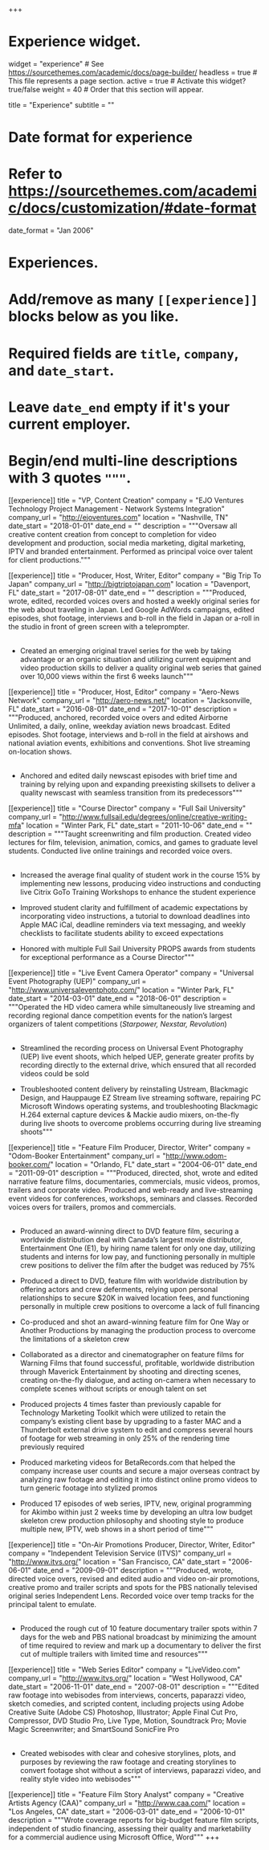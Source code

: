 +++
# Experience widget.
widget = "experience"  # See https://sourcethemes.com/academic/docs/page-builder/
headless = true  # This file represents a page section.
active = true  # Activate this widget? true/false
weight = 40  # Order that this section will appear.

title = "Experience"
subtitle = ""

# Date format for experience
#   Refer to https://sourcethemes.com/academic/docs/customization/#date-format
date_format = "Jan 2006"

# Experiences.
#   Add/remove as many `[[experience]]` blocks below as you like.
#   Required fields are `title`, `company`, and `date_start`.
#   Leave `date_end` empty if it's your current employer.
#   Begin/end multi-line descriptions with 3 quotes `"""`.
[[experience]]
  title = "VP, Content Creation"
  company = "EJO Ventures Technology Project Management - Network Systems Integration"
  company_url = "http://ejoventures.com"
  location = "Nashville, TN"
  date_start = "2018-01-01"
  date_end = ""
  description = """Oversaw all creative content creation from concept to completion for video development and production, social media marketing, digital marketing, IPTV and branded entertainment. Performed as principal voice over talent for client productions."""

[[experience]]
  title = "Producer, Host, Writer, Editor"
  company = "Big Trip To Japan"
  company_url = "http://bigtriptojapan.com"
  location = "Davenport, FL"
  date_start = "2017-08-01"
  date_end = ""
  description = """Produced, wrote, edited, recorded voices overs and hosted a weekly original series for the web about traveling in Japan. Led Google AdWords campaigns, edited episodes, shot footage, interviews and b-roll in the field in Japan or a-roll in the studio in front of green screen with a teleprompter.
  <br><br/>

  * Created an emerging original travel series for the web by taking advantage or an organic situation and utilizing current equipment and video production skills to deliver a quality original web series that gained over 10,000 views within the first 6 weeks launch"""

[[experience]]
  title = "Producer, Host, Editor"
  company = "Aero-News Network"
  company_url = "http://aero-news.net/"
  location = "Jacksonville, FL"
  date_start = "2016-08-01"
  date_end = "2017-10-01"
  description = """Produced, anchored, recorded voice overs and edited Airborne Unlimited, a daily, online, weekday aviation news broadcast. Edited episodes. Shot footage, interviews and b-roll in the field at airshows and national aviation events, exhibitions and conventions. Shot live streaming on-location shows.
  <br><br/>

  * Anchored and edited daily newscast episodes with brief time and training by relying upon and expanding preexisting skillsets to deliver a quality newscast with seamless transition from its predecessors"""

[[experience]]
  title = "Course Director"
  company = "Full Sail University"
  company_url = "http://www.fullsail.edu/degrees/online/creative-writing-mfa"
  location = "Winter Park, FL"
  date_start = "2011-10-06"
  date_end = ""
  description = """Taught screenwriting and film production. Created video lectures for film, television, animation, comics, and games to graduate level students. Conducted live online trainings and recorded voice overs.
  <br><br/>

  * Increased the average final quality of student work in the course 15% by implementing new lessons, producing video instructions and conducting live Citrix GoTo Training Workshops to enhance the student experience

  * Improved student clarity and fulfillment of academic expectations by incorporating video instructions, a tutorial to download deadlines into Apple MAC iCal, deadline reminders via text messaging, and weekly checklists to facilitate students ability to exceed expectations

  * Honored with multiple Full Sail University PROPS awards from students for exceptional performance as a Course Director"""

[[experience]]
  title = "Live Event Camera Operator"
  company = "Universal Event Photography (UEP)"
  company_url = "http://www.universaleventphoto.com/"
  location = "Winter Park, FL"
  date_start = "2014-03-01"
  date_end = "2018-06-01"
  description = """Operated the HD video camera while simultaneously live streaming and recording regional dance competition events for the nation’s largest organizers of talent competitions (_Starpower, Nexstar, Revolution_)
  <br><br/>

  * Streamlined the recording process on Universal Event Photography (UEP) live event shoots, which helped UEP, generate greater profits by recording directly to the external drive, which ensured that all recorded videos could be sold

  * Troubleshooted content delivery by reinstalling Ustream, Blackmagic Design, and Hauppauge EZ Stream live streaming software, repairing PC Microsoft Windows operating systems, and troubleshooting Blackmagic H.264 external capture devices & Mackie audio mixers, on-the-fly during live shoots to overcome problems occurring during live streaming shoots"""

[[experience]]
  title = "Feature Film Producer, Director, Writer"
  company = "Odom-Booker Entertainment"
  company_url = "http://www.odom-booker.com/"
  location = "Orlando, FL"
  date_start = "2004-06-01"
  date_end = "2011-09-01"
  description = """Produced, directed, shot, wrote and edited narrative feature films, documentaries, commercials, music videos, promos, trailers and corporate video. Produced and web-ready and live-streaming event videos for conferences, workshops, seminars and classes. Recorded voices overs for trailers, promos and commercials.
  <br><br/>

  * Produced an award-winning direct to DVD feature film, securing a worldwide distribution deal with Canada’s largest movie distributor, Entertainment One (E1), by hiring name talent for only one day, utilizing students and interns for low pay, and functioning personally in multiple crew positions to deliver the film after the budget was reduced by 75%

  * Produced a direct to DVD, feature film with worldwide distribution by offering actors and crew deferments, relying upon personal relationships to secure $20K in waived location fees, and functioning personally in multiple crew positions to overcome a lack of full financing

  * Co-produced and shot an award-winning feature film for One Way or Another Productions by managing the production process to overcome the limitations of a skeleton crew

  * Collaborated as a director and cinematographer on feature films for Warning Films that found successful, profitable, worldwide distribution through Maverick Entertainment by shooting and directing scenes, creating on-the-fly dialogue, and acting on-camera when necessary to complete scenes without scripts or enough talent on set

  * Produced projects 4 times faster than previously capable for Technology Marketing Toolkit which were utilized to retain the company’s existing client base by upgrading to a faster MAC and a Thunderbolt external drive system to edit and compress several hours of footage for web streaming in only 25% of the rendering time previously required

  * Produced marketing videos for BetaRecords.com that helped the company increase user counts and secure a major overseas contract by analyzing raw footage and editing it into distinct online promo videos to turn generic footage into stylized promos

  * Produced 17 episodes of web series, IPTV, new, original programming for Akimbo within just 2 weeks time by developing an ultra low budget skeleton crew production philosophy and shooting style to produce multiple new, IPTV, web shows in a short period of time"""

[[experience]]
  title = "On-Air Promotions Producer, Director, Writer, Editor"
  company = "Independent Television Service (ITVS)"
  company_url = "http://www.itvs.org/"
  location = "San Francisco, CA"
  date_start = "2006-06-01"
  date_end = "2009-09-01"
  description = """Produced, wrote, directed voice overs, revised and edited audio and video on-air promotions, creative promo and trailer scripts and spots for the PBS nationally televised original series Independent Lens. Recorded voice over temp tracks for the principal talent to emulate.
  <br><br/>

  * Produced the rough cut of 10 feature documentary trailer spots within 7 days for the web and PBS national broadcast by minimizing the amount of time required to review and mark up a documentary to deliver the first cut of multiple trailers with limited time and resources"""

[[experience]]
  title = "Web Series Editor"
  company = "LiveVideo.com"
  company_url = "http://www.itvs.org/"
  location = "West Hollywood, CA"
  date_start = "2006-11-01"
  date_end = "2007-08-01"
  description = """Edited raw footage into webisodes from interviews, concerts, paparazzi video, sketch comedies, and scripted content, including projects using Adobe Creative Suite (Adobe CS) Photoshop, Illustrator; Apple Final Cut Pro, Compressor, DVD Studio Pro, Live Type, Motion, Soundtrack Pro; Movie Magic Screenwriter; and SmartSound SonicFire Pro
  <br><br/>

  * Created webisodes with clear and cohesive storylines, plots, and purposes by reviewing the raw footage and creating storylines to convert footage shot without a script of interviews, paparazzi video, and reality style video into webisodes"""

[[experience]]
  title = "Feature Film Story Analyst"
  company = "Creative Artists Agency (CAA)"
  company_url = "http://www.caa.com/"
  location = "Los Angeles, CA"
  date_start = "2006-03-01"
  date_end = "2006-10-01"
  description = """Wrote coverage reports for big-budget feature film scripts, independent of studio financing, assessing their quality and marketability for a commercial audience using Microsoft Office, Word"""
+++

